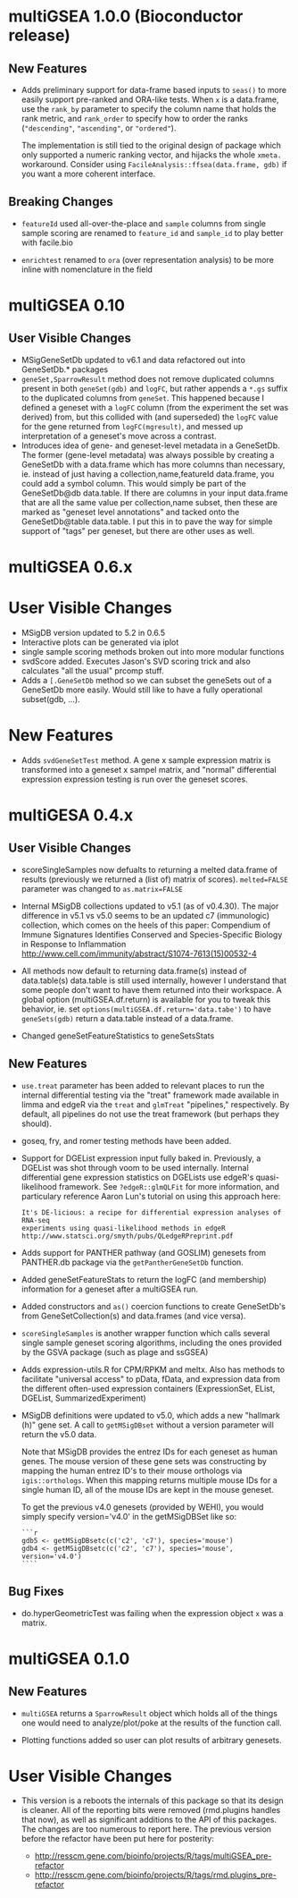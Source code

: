 # multiGSEA 1.0.0 (Bioconductor release)

## New Features

* Adds preliminary support for data-frame based inputs to `seas()` to more
  easily support pre-ranked and ORA-like tests. When `x` is a data.frame, use
  the `rank_by` parameter to specify the column name that holds the rank metric,
  and `rank_order` to specify how to order the ranks (`"descending"`,
  `"ascending"`, or `"ordered"`).

  The implementation is still tied to the original design of package which only
  supported a numeric ranking vector, and hijacks the whole `xmeta.` workaround.
  Consider using `FacileAnalysis::ffsea(data.frame, gdb)` if you want a more
  coherent interface.


## Breaking Changes

* `featureId` used all-over-the-place and `sample` columns from single sample
  scoring are renamed to `feature_id` and `sample_id` to play better with
  facile.bio

* `enrichtest` renamed to `ora` (over representation analysis) to be more inline
  with nomenclature in the field

# multiGSEA 0.10

## User Visible Changes

* MSigGeneSetDb updated to v6.1 and data refactored out into GeneSetDb.* packages
* `geneSet,SparrowResult` method does not remove duplicated columns present
  in both `geneSet(gdb)` and `logFC`, but rather appends a `*.gs` suffix to
  the duplicated columns from `geneSet`. This happened because I defined
  a geneset with a `logFC` column (from the experiment the set was derived)
  from, but this collided with (and superseded) the `logFC` value for the gene
  returned from `logFC(mgresult)`, and messed up interpretation of a geneset's
  move across a contrast.
* Introduces idea of gene- and geneset-level metadata in a GeneSetDb. The
  former (gene-level metadata) was always possible by creating a GeneSetDb
  with a data.frame which has more columns than necessary, ie. instead of
  just having a collection,name,featureId data.frame, you could add a symbol
  column. This would simply be part of the GeneSetDb@db data.table. If there
  are columns in your input data.frame that are all the same value per
  collection,name subset, then these are marked as "geneset level annotations"
  and tacked onto the GeneSetDb@table data.table. I put this in to pave the
  way for simple support of "tags" per geneset, but there are other uses
  as well.

# multiGSEA 0.6.x

# User Visible Changes

* MSigDB version updated to 5.2 in 0.6.5
* Interactive plots can be generated via iplot
* single sample scoring methods broken out into more modular functions
* svdScore added. Executes Jason's SVD scoring trick and also calculates
  "all the usual" prcomp stuff.
* Adds a `[.GeneSetDb` method so we can subset the geneSets out of a GeneSetDb
  more easily. Would still like to have a fully operational subset(gdb, ...).

# New Features

* Adds `svdGeneSetTest` method. A gene x sample expression matrix is
  transformed into a geneset x sampel matrix, and "normal" differential
  expression expression testing is run over the geneset scores.

# multiGESA 0.4.x

## User Visible Changes

* scoreSingleSamples now defualts to returning a melted data.frame of results
  (previously we returned a (list of) matrix of scores). `melted=FALSE`
  parameter was changed to `as.matrix=FALSE`

* Internal MSigDB collections updated to v5.1 (as of v0.4.30).
  The major difference in v5.1 vs v5.0 seems to be an updated c7 (immunologic)
  collection, which comes on the heels of this paper:
    Compendium of Immune Signatures Identifies Conserved and Species-Specific
    Biology in Response to Inflammation
    http://www.cell.com/immunity/abstract/S1074-7613(15)00532-4

* All methods now default to returning data.frame(s) instead of data.table(s)
  data.table is still used internally, however I understand that some people
  don't want to have them returned into their workspace.
  A global option (multiGSEA.df.return) is available for you to tweak this
  behavior, ie. set `options(multiGSEA.df.return='data.tabe')` to have
  `geneSets(gdb)` return a data.table instead of a data.frame.

* Changed geneSetFeatureStatistics to geneSetsStats

## New Features

* `use.treat` parameter has been added to relevant places to run the internal
  differential testing via the "treat" framework made available in limma and
  edgeR via the `treat` and `glmTreat` "pipelines," respectively. By default,
  all pipelines do not use the treat framework (but perhaps they should).

* goseq, fry, and romer testing methods have been added.

* Support for DGEList expression input fully baked in. Previously, a DGEList
  was shot through voom to be used internally. Internal differential gene
  expression statistics on DGELists use edgeR's quasi-likelihood framework.
  See `?edgeR::glmQLFit` for more information, and particulary reference
  Aaron Lun's tutorial on using this approach here:

      It's DE-licious: a recipe for differential expression analyses of RNA-seq
      experiments using quasi-likelihood methods in edgeR
      http://www.statsci.org/smyth/pubs/QLedgeRPreprint.pdf

* Adds support for PANTHER pathway (and GOSLIM) genesets from PANTHER.db
  package via the `getPantherGeneSetDb` function.

* Added geneSetFeatureStats to return the logFC (and membership) information
  for a geneset after a multiGSEA run.

* Added constructors and `as()` coercion functions to create GeneSetDb's
  from GeneSetCollection(s) and data.frames (and vice versa).

* `scoreSingleSamples` is another wrapper function which calls several single
  sample geneset scoring algorithms, including the ones provided by the
  GSVA package (such as plage and ssGSEA)

* Adds expression-utils.R for CPM/RPKM and meltx. Also has methods to
  facilitate "universal access" to pData, fData, and expression data from
  the different often-used expression containers
  (ExpressionSet, EList, DGEList, SummarizedExperiment)

* MSigDB definitions were updated to v5.0, which adds a new "hallmark (h)"
  gene set. A call to `getMSigDBset` without a version parameter will return
  the v5.0 data.

  Note that MSigDB provides the entrez IDs for each geneset as human genes.
  The mouse version of these gene sets was constructing by mapping the
  human entrez ID's to their mouse orthologs via `igis::orthologs`. When
  this mapping returns multiple mouse IDs for a single human ID, all of
  the mouse IDs are kept in the mouse geneset.

  To get the previous v4.0 genesets (provided by WEHI), you would simply
  specify version='v4.0' in the getMSigDBSet like so:

      ```r
      gdb5 <- getMSigDBsetc(c('c2', 'c7'), species='mouse')
      gdb4 <- getMSigDBsetc(c('c2', 'c7'), species='mouse', version='v4.0')
      ````

## Bug Fixes

* do.hyperGeometricTest was failing when the expression object `x` was a
  matrix.

# multiGSEA 0.1.0

## New Features

* `multiGSEA` returns a `SparrowResult` object which holds all of the things
  one would need to analyze/plot/poke at the results of the function call.

* Plotting functions added so user can plot results of arbitrary genesets.

# User Visible Changes

* This version is a reboots the internals of this package so that its design
  is cleaner. All of the reporting bits were removed (rmd.plugins handles that
  now), as well as significant additions to the API of this packages.  The
  changes are too numerous to report here. The previous version before the
  refactor have been put here for posterity:

   * http://resscm.gene.com/bioinfo/projects/R/tags/multiGSEA_pre-refactor
   * http://resscm.gene.com/bioinfo/projects/R/tags/rmd.plugins_pre-refactor


